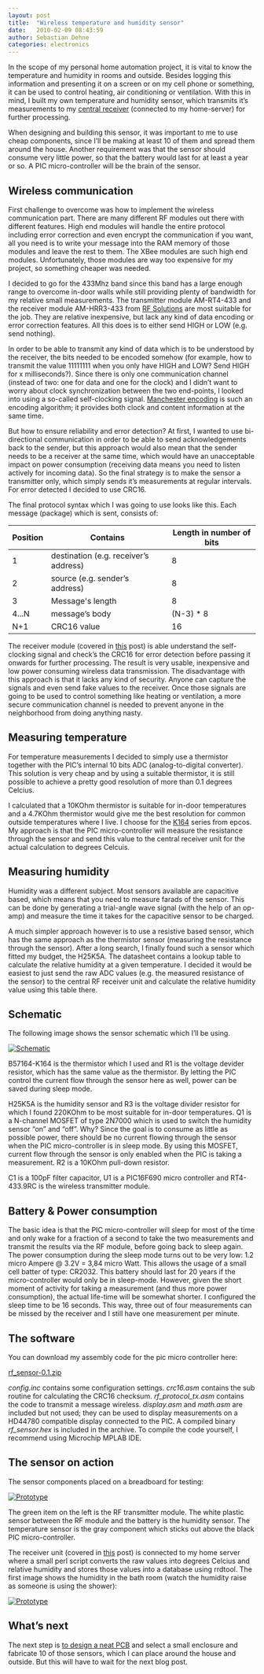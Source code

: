 ```yaml
---
layout: post
title:  "Wireless temperature and humidity sensor"
date:   2010-02-09 08:43:59
author: Sebastian Dehne
categories: electronics
---
```


In the scope of my personal home automation project, it is vital to know the temperature and humidity in rooms and outside. 
Besides logging this information and presenting it on a screen or on my cell phone or something, it can be used to control 
heating, air conditioning or ventilation. With this in mind, I built my own temperature and humidity sensor, which transmits 
it’s measurements to my [central receiver]() (connected to my home-server) for further processing.

When designing and building this sensor, it was important to me to use cheap components, since I’ll be making at least 10 
of them and spread them around the house. Another requirement was that the sensor should consume very little power, so 
that the battery would last for at least a year or so. A PIC micro-controller will be the brain of the sensor.

## Wireless communication

First challenge to overcome was how to implement the wireless communication part. There are many different RF modules out 
there with different features. High end modules will handle the entire protocol including error correction and even encrypt 
the communication if you want, all you need is to write your message into the RAM memory of those modules and leave the rest 
to them. The XBee modules are such high end modules. Unfortunately, those modules are way too expensive for my project, so 
something cheaper was needed.

I decided to go for the 433Mhz band since this band has a large enough range to overcome in-door walls while still providing 
plenty of bandwidth for my relative small measurements. The transmitter module AM-RT4-433 and the receiver module AM-HRR3-433 
from [RF Solutions](http://www.rfsolutions.co.uk/) are most suitable for the job. They are relative inexpensive, but lack any kind of data encoding or error 
correction features. All this does is to either send HIGH or LOW (e.g. send nothing).

In order to be able to transmit any kind of data which is to be understood by the receiver, the bits needed to be encoded 
somehow (for example, how to transmit the value 11111111 when you only have HIGH and LOW? Send HIGH for x milliseconds?). 
Since there is only one communication channel (instead of two: one for data and one for the clock) and I didn’t want to worry 
about clock synchronization between the two end-points, I looked into using a so-called self-clocking signal. [Manchester encoding](http://en.wikipedia.org/wiki/Manchester_code) 
is such an encoding algorithm; it provides both clock and content information at the same time.

But how to ensure reliability and error detection? At first, I wanted to use bi-directional communication in order to be 
able to send acknowledgements back to the sender, but this approach would also mean that the sender needs to be a receiver 
at the same time, which would have an unacceptable impact on power consumption (receiving data means you need to listen 
actively for incoming data). So the final strategy is to make the sensor a transmitter only, which simply sends it’s measurements 
at regular intervals. For error detected I decided to use CRC16.

The final protocol syntax which I was going to use looks like this. Each message (package) which is sent, consists of:


Position | Contains | Length in number of bits
--- | --- | ---
1 | destination (e.g. receiver’s address) | 8
2 | source (e.g. sender’s address) | 8
3 | Message's length | 8
4...N | message’s body | (N-3) * 8
N+1 | CRC16 value | 16

The receiver module (covered in [this]() post) is able understand the self-clocking signal and check’s the CRC16 for error 
detection before passing it onwards for further processing. The result is very usable, inexpensive and low power consuming 
wireless data transmission. The disadvantage with this approach is that it lacks any kind of security. Anyone can capture 
the signals and even send fake values to the receiver. Once those signals are going to be used to control something like 
heating or ventilation, a more secure communication channel is needed to prevent anyone in the neighborhood from doing 
anything nasty.

## Measuring temperature

For temperature measurements I decided to simply use a thermistor together with the PIC’s internal 10 bits ADC 
(analog-to-digital converter). This solution is very cheap and by using a suitable thermistor, it is still possible to 
achieve a pretty good resolution of more than 0.1 degrees Celcius.

I calculated that a 10KOhm thermistor is suitable for in-door temperatures and a 4.7KOhm thermistor would give me the 
best resolution for common outside temperatures where I live. I choose for the [K164](http://www.mouser.com/ds/2/136/LeadedDisks__B57164__K164-81893.pdf) 
series from epcos. My approach is that the PIC micro-controller will measure the resistance through the sensor and send 
this value to the central receiver unit for the actual calculation to degrees Celcuis.

## Measuring humidity

Humidity was a different subject. Most sensors available are capacitive based, which means that you need to measure farads 
of the sensor. This can be done by generating a trial-angle wave signal (with the help of an op-amp) and measure the time 
it takes for the capacitive sensor to be charged.

A much simpler approach however is to use a resistive based sensor, which has the same approach as the thermistor sensor 
(measuring the resistance through the sensor). After a long search, I finally found such a sensor which fitted my budget, 
the H25K5A. The datasheet contains a lookup table to calculate the relative humidity at a given temperature. I decided 
it would be easiest to just send the raw ADC values (e.g. the measured resistance of the sensor) to the central RF receiver 
unit and calculate the relative humidity value using this table there.

## Schematic

The following image shows the sensor schematic which I’ll be using.

<a href="/assets/images/wireless_sensor/sensor_schema.png" data-lightbox="schematic" data-title="">
	<img src="/assets/images/wireless_sensor/sensor_schema.png" alt="Schematic"/>
</a>

B57164-K164 is the thermistor which I used and R1 is the voltage devider resistor, which has the same value as the thermistor. 
By letting the PIC control the current flow through the sensor here as well, power can be saved during sleep mode.

H25K5A is the humidity sensor and R3 is the voltage divider resistor for which I found 220KOhm to be most suitable for 
in-door temperatures. Q1 is a N-channel MOSFET of type 2N7000 which is used to switch the humidity sensor “on” and “off”. 
Why? Since the goal is to consume as little as possible power, there should be no current flowing through the sensor when 
the PIC micro-controller is in sleep mode. By using this MOSFET, current flow through the sensor is only enabled when the PIC 
is taking a measurement. R2 is a 10KOhm pull-down resistor.

C1 is a 100pF filter capacitor, U1 is a PIC16F690 micro controller and RT4-433.9RC is the wireless transmitter module.

## Battery & Power consumption

The basic idea is that the PIC micro-controller will sleep for most of the time and only wake for a fraction of a second to 
take the two measurements and transmit the results via the RF module, before going back to sleep again. The power consumption 
during the sleep mode turns out to be very low: 1.2 micro Ampere @ 3.2V = 3,84 micro Watt. This allows the usage of a small 
cell batter of type: CR2032. This battery should last for 20 years if the micro-controller would only be in sleep-mode. 
However, given the short moment of activity for taking a measurement (and thus more power consumption), the actual life-time 
will be somewhat shorter. I configured the sleep time to be 16 seconds. This way, three out of four measurements can be missed 
by the receiver and I still have one measurement per minute.

## The software

You can download my assembly code for the pic micro controller here:

[rf_sensor-0.1.zip](/assets/download/wireless_sensor/rf_sensor-0.1.zip)

_config.inc_ contains some configuration settings. _crc16.asm_ contains the sub routine for calculating the CRC16 checksum. 
_rf_protocol_tx.asm_ contains the code to transmit a message wireless. 
_display.asm_ and _math.asm_ are included but not used; they can be used to display measurements on a HD44780 compatible 
display connected to the PIC. A compiled binary _rf_sensor.hex_ is included in the archive. To compile the code yourself, 
I recommend using Microchip MPLAB IDE.

## The sensor on action

The sensor components placed on a breadboard for testing:

<a href="/assets/images/wireless_sensor/sensor_prototype.jpg" data-lightbox="schematic" data-title="">
	<img src="/assets/images/wireless_sensor/sensor_prototype.jpg" alt="Prototype"/>
</a>

The green item on the left is the RF transmitter module. The white plastic sensor between the RF module and the 
battery is the humidity sensor. The temperature sensor is the gray component which sticks out above the black PIC 
micro-controller.

The receiver unit (covered in [this]() post) is connected to my home server where a small perl script converts the raw 
values into degrees Celcius and relative humidity and stores those values into a database using rrdtool. The first 
image shows the humidity in the bath room (watch the humidity raise as someone is using the shower):

<a href="/assets/images/wireless_sensor/bath_temperature.png" data-lightbox="schematic" data-title="">
	<img src="/assets/images/wireless_sensor/bath_temperature.png" alt="Prototype"/>
</a>

## What’s next

The next step is [to design a neat PCB]() and select a small enclosure and fabricate 10 of those sensors, which I can place 
around the house and outside. But this will have to wait for the next blog post.
